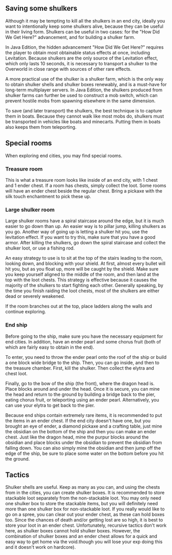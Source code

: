## Saving some shulkers
Although it may be tempting to kill all the shulkers in an end city, ideally you want to intentionally keep some shulkers alive, because they can be useful in their living form. Shulkers can be useful in two cases: for the "How Did We Get Here?" advancement, and for building a shulker farm.

In Java Edition, the hidden advancement "How Did We Get Here?" requires the player to obtain most obtainable status effects at once, including Levitation. Because shulkers are the only source of the Levitation effect, which only lasts 10 seconds, it is necessary to transport a shulker to the Overworld in close range with sources of other rare effects.

A more practical use of the shulker is a shulker farm, which is the only way to obtain shulker shells and shulker boxes renewably, and is a must-have for long-term multiplayer servers. In Java Edition, the shulkers produced from shulker farms can further be used to construct a mob switch, which can prevent hostile mobs from spawning elsewhere in the same dimension.

To save (and later transport) the shulkers, the best technique is to capture them in boats. Because they cannot walk like most mobs do, shulkers must be transported in vehicles like boats and minecarts. Putting them in boats also keeps them from teleporting.

## Special rooms
When exploring end cities, you may find special rooms.

### Treasure room
This is what a treasure room looks like inside of an end city, with 1 chest and 1 ender chest.
If a room has chests, simply collect the loot. Some rooms will have an ender chest beside the regular chest. Bring a pickaxe with the silk touch enchantment to pick these up.

### Large shulker room
Large shulker rooms have a spiral staircase around the edge, but it is much easier to go down than up. An easier way is to pillar jump, killing shulkers as you go. Another way of going up is letting a shulker hit you, use the levitation effect. If you want to try this, make sure that you have a good armor. After killing the shulkers, go down the spiral staircase and collect the shulker loot, or use a fishing rod.

An easy strategy to use is to sit at the top of the stairs leading to the room, looking down, and blocking with your shield. At first, almost every bullet will hit you, but as you float up, more will be caught by the shield. Make sure you keep yourself aligned to the middle of the room, and then land at the top with the loot chests. This strategy is effective because it causes the majority of the shulkers to start fighting each other. Generally speaking, by the time you finish raiding the loot chests, most of the shulkers are either dead or severely weakened.

If the room branches out at the top, place ladders along the walls and continue exploring.

### End ship
Before going to the ship, make sure you have the necessary equipment for end cities. In addition, have an ender pearl and some chorus fruit (both of which are fairly easy to obtain in the end).

To enter, you need to throw the ender pearl onto the roof of the ship or build a one block wide bridge to the ship. Then, you can go inside, and then to the treasure chamber. First, kill the shulker. Then collect the elytra and chest loot. 

Finally, go to the bow of the ship (the front), where the dragon head is. Place blocks around and under the head. Once it is secure, you can mine the head and return to the ground by building a bridge back to the pier, eating chorus fruit, or teleporting using an ender pearl. Alternatively, you can use your elytra to get back to the pier.

Because end ships contain extremely rare items, it is recommended to put the items in an ender chest. If the end city doesn't have one, but you brought an eye of ender, a diamond pickaxe and a crafting table, just mine the obsidian on the bottom of the ship and then you can make an ender chest. Just like the dragon head, mine the purpur blocks around the obsidian and place blocks under the obsidian to prevent the obsidian from falling down. You can also simply mine the obsidian and then jump off the edge of the ship, be sure to place some water on the bottom before you hit the ground. 

## Tactics
Shulker shells are useful. Keep as many as you can, and using the chests from in the cities, you can create shulker boxes. It is recommended to store stackable loot separately from the non-stackable loot. You may only need one shulker box to store the stackable items, but you will definitely need more than one shulker box for non-stackable loot. If you really would like to go on a spree, you can clear out your ender chest, as these can hold boxes too. Since the chances of death and/or getting lost are so high, it is best to store your loot in an ender chest. Unfortunately, recursive tactics don't work here, as shulker boxes cannot hold shulker boxes. However, the combination of shulker boxes and an ender chest allows for a quick and easy way to get home via the void.though you will lose your exp doing this and it doesn't work on hardcore).

